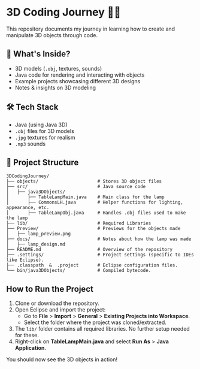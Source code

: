# 3D Coding Journey 🚀🎨  
This repository documents my journey in learning how to create and manipulate 3D objects through code.  

## 📌 What's Inside?  
- 3D models (`.obj`, textures, sounds)  
- Java code for rendering and interacting with objects  
- Example projects showcasing different 3D designs  
- Notes & insights on 3D modeling  

## 🛠 Tech Stack  
- Java (using Java 3D)  
- `.obj` files for 3D models  
- `.jpg` textures for realism  
- `.mp3` sounds  

## 📁 Project Structure  
```plaintext
3DCodingJourney/
├── objects/                      # Stores 3D object files
├── src/                          # Java source code
│   ├── java3DObjects/
│       ├── TableLampMain.java    # Main class for the lamp
│       ├── CommonsLH.java        # Helper functions for lighting, appearance, etc.
│       ├── TableLampObj.java     # Handles .obj files used to make the lamp
├── lib/                          # Required Libraries  
├── Preview/                      # Previews for the objects made 
│   ├── lamp_preview.png
├── docs/                         # Notes about how the lamp was made
│   ├── lamp_design.md
├── README.md                     # Overview of the repository
├── .settings/                    # Project settings (specific to IDEs like Eclipse).
├── .classpath  &  .project       # Eclipse configuration files.
└── bin/java3DObjects/            # Compiled bytecode.
```

## How to Run the Project
1. Clone or download the repository.
2. Open Eclipse and import the project:
   - Go to **File** > **Import** > **General** > **Existing Projects into Workspace**.
   - Select the folder where the project was cloned/extracted.
3. The `lib/` folder contains all required libraries. No further setup needed for these.
4. Right-click on **TableLampMain.java** and select **Run As** > **Java Application**.

You should now see the 3D objects in action!
